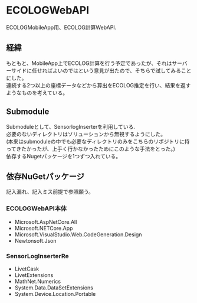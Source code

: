﻿# ECOLOGWebAPI
ECOLOGMobileApp用、ECOLOG計算WebAPI.

## 経緯
もともと、MobileApp上でECOLOG計算を行う予定であったが、それはサーバーサイドに任せればよいのではという意見が出たので、そちらで試してみることにした。  
連続する2つ以上の座標データなどから算出をECOLOG推定を行い、結果を返すようなものを考えている。  

## Submodule
Submoduleとして、SensorlogInserterを利用している.  
必要のないディレクトリはソリューションから無視するようにした。  
(本来はsubmoduleの中でも必要なディレクトリのみをこちらのリポジトリに持ってきたかったが、上手く行かなかったためにこのような手法をとった。)  
依存するNugetパッケージを1つずつ入れている。  

## 依存NuGetパッケージ
記入漏れ、記入ミス前提で参照願う。  
### ECOLOGWebAPI本体
- Microsoft.AspNetCore.All
- Microsoft.NETCore.App
- Microsoft.VisualStudio.Web.CodeGeneration.Design
- Newtonsoft.Json

### SensorLogInserterRe
- LivetCask
- LivetExtensions
- MathNet.Numerics
- System.Data.DataSetExtensions
- System.Device.Location.Portable
